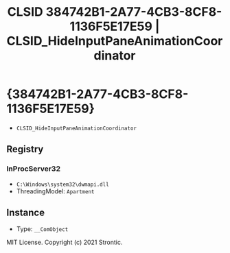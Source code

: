 ﻿---
title: "CLSID 384742B1-2A77-4CB3-8CF8-1136F5E17E59 | CLSID_HideInputPaneAnimationCoordinator"
excerpt: What is COM-Object CLSID 384742B1-2A77-4CB3-8CF8-1136F5E17E59?
---

# {384742B1-2A77-4CB3-8CF8-1136F5E17E59}

* `CLSID_HideInputPaneAnimationCoordinator`

## Registry


### InProcServer32

* `C:\Windows\system32\dwmapi.dll`
* ThreadingModel: `Apartment`

## Instance

* Type: `__ComObject`

MIT License. Copyright (c) 2021 Strontic.


